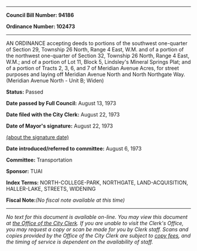

********

**Council Bill Number: 94186**
   
**Ordinance Number: 102473**
********

 AN ORDINANCE accepting deeds to portions of the southwest one-quarter of Section 29, Township 26 North, Range 4 East, W.M. and of a portion of the northwest one-quarter of Section 32, Township 26 North, Range 4 East, W.M.; and of a portion of Lot 11, Block 5, Lindsley's Mineral Springs Plat; and of a portion of Tracts 2, 3, 6, and 7 of Meridian Avenue Acres, for street purposes and laying off Meridian Avenue North and North Northgate Way. (Meridian Avenue North - Unit B; Widen)

**Status:** Passed
   
**Date passed by Full Council:** August 13, 1973
   
**Date filed with the City Clerk:** August 22, 1973
   
**Date of Mayor's signature:** August 22, 1973
   
[(about the signature date)](/~public/approvaldate.htm)
   
   
   
**Date introduced/referred to committee:** August 6, 1973
   
**Committee:** Transportation
   
**Sponsor:** TUAI
   
   
**Index Terms:** NORTH-COLLEGE-PARK, NORTHGATE, LAND-ACQUISITION, HALLER-LAKE, STREETS, WIDENING

**Fiscal Note:**_(No fiscal note available at this time)_
********

_No text for this document is available on-line. You may view this document at [the Office of the City Clerk](http://www.seattle.gov/leg/clerk/contactUs.htm). If you are unable to visit the Clerk's Office, you may request a copy or scan be made for you by Clerk staff. Scans and copies provided by the Office of the City Clerk are subject to [copy fees](http://clerk.seattle.gov/~public/clerkfees.htm), and the timing of service is dependent on the availability of staff._

